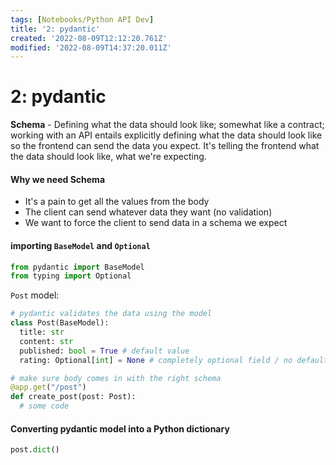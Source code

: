 ```yaml
---
tags: [Notebooks/Python API Dev]
title: '2: pydantic'
created: '2022-08-09T12:12:20.761Z'
modified: '2022-08-09T14:37:20.011Z'
---
```


# 2: pydantic

__Schema__ - Defining what the data should look like; somewhat like a contract; working with an API entails explicitly defining what the data should look like so the frontend can send the data you expect. It's telling the frontend what the data should look like, what we're expecting.

#### Why we need Schema
- It's a pain to get all the values from the body
- The client can send whatever data they want (no validation)
- We want to force the client to send data in a schema we expect 

#### importing `BaseModel` and `Optional`
```py
from pydantic import BaseModel
from typing import Optional
```

`Post` model:
```py
# pydantic validates the data using the model
class Post(BaseModel):
  title: str
  content: str
  published: bool = True # default value
  rating: Optional[int] = None # completely optional field / no default value

# make sure body comes in with the right schema
@app.get("/post")
def create_post(post: Post):
  # some code
```

#### Converting pydantic model into a Python dictionary
```py
post.dict()
```
